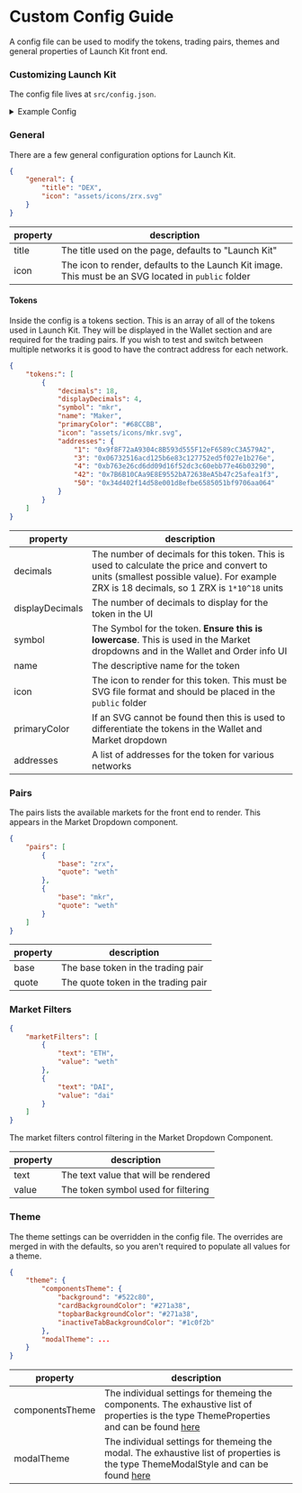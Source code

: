 # Custom Config Guide

A config file can be used to modify the tokens, trading pairs, themes and general properties of Launch Kit front end.

### Customizing Launch Kit

The config file lives at `src/config.json`.

<details><summary>Example Config</summary>

```json
{
    "general": {
        "title": "DEX"
    },
    "tokens": [
        {
            "symbol": "zrx",
            "name": "0x Protocol Token",
            "primaryColor": "#333333",
            "icon": "assets/icons/zrx.svg",
            "addresses": {
                "1": "0xE41d2489571d322189246DaFA5ebDe1F4699F498",
                "3": "0xff67881f8d12f372d91baae9752eb3631ff0ed00",
                "4": "0x8080c7e4b81ecf23aa6f877cfbfd9b0c228c6ffa",
                "42": "0x2002d3812f58e35f0ea1ffbf80a75a38c32175fa",
                "50": "0x871dd7c2b4b25e1aa18728e9d5f2af4c4e431f5c"
            },
            "decimals": 18,
            "displayDecimals": 2
        },
        {
            "symbol": "weth",
            "name": "Wrapped Ether",
            "primaryColor": "#3333ff",
            "icon": "assets/icons/weth.svg",
            "addresses": {
                "1": "0xc02aaa39b223fe8d0a0e5c4f27ead9083c756cc2",
                "3": "0xc778417e063141139fce010982780140aa0cd5ab",
                "4": "0xc778417e063141139fce010982780140aa0cd5ab",
                "42": "0xd0a1e359811322d97991e03f863a0c30c2cf029c",
                "50": "0x0b1ba0af832d7c05fd64161e0db78e85978e8082"
            },
            "decimals": 18,
            "displayDecimals": 2
        },
        {
            "decimals": 18,
            "symbol": "dai",
            "name": "Dai",
            "icon": "assets/icons/dai.svg",
            "primaryColor": "#DEA349",
            "addresses": {
                "1": "0x89d24a6b4ccb1b6faa2625fe562bdd9a23260359",
                "3": "0xfc8862446cd3e4a2e7167e7d97df738407fead07",
                "4": "0x6f2d6ff85efca691aad23d549771160a12f0a0fc",
                "42": "0xc4375b7de8af5a38a93548eb8453a498222c4ff2",
                "50": ""
            }
        },
        {
            "decimals": 18,
            "symbol": "mkr",
            "name": "Maker",
            "primaryColor": "#68CCBB",
            "icon": "assets/icons/mkr.svg",
            "addresses": {
                "1": "0x9f8F72aA9304c8B593d555F12eF6589cC3A579A2",
                "3": "0x06732516acd125b6e83c127752ed5f027e1b276e",
                "4": "0xb763e26cd6dd09d16f52dc3c60ebb77e46b03290",
                "42": "0x7B6B10CAa9E8E9552bA72638eA5b47c25afea1f3",
                "50": "0x34d402f14d58e001d8efbe6585051bf9706aa064"
            }
        },
        {
            "decimals": 18,
            "symbol": "rep",
            "name": "Augur",
            "icon": "assets/icons/rep.svg",
            "primaryColor": "#512D80",
            "addresses": {
                "1": "0x1985365e9f78359a9B6AD760e32412f4a445E862",
                "3": "0xb0b443fe0e8a04c4c85e8fda9c5c1ccc057d6653",
                "4": "0x6a732d537daf79d75efaeae286d30fc578fa98d0",
                "42": "0x8CB3971b8EB709C14616BD556Ff6683019E90d9C",
                "50": "0x25b8fe1de9daf8ba351890744ff28cf7dfa8f5e3"
            }
        },
        {
            "decimals": 9,
            "symbol": "dgx",
            "name": "DigixDao",
            "icon": "assets/icons/dgx.svg",
            "primaryColor": "#E1AA3E",
            "addresses": {
                "1": "0xE0B7927c4aF23765Cb51314A0E0521A9645F0E2A",
                "3": "0xc4895a5aafa2708d6bc1294e20ec839aad156b1d",
                "4": "0xc40a46ca4bc8e6057ed571e39cf400f3f935e4d5",
                "42": "0xA4f468c9c692eb6B4b8b06270dAe7A2CfeedcDe9",
                "50": "0xcdb594a32b1cc3479d8746279712c39d18a07fc0"
            }
        },
        {
            "decimals": 18,
            "symbol": "mln",
            "name": "Melon",
            "icon": "assets/icons/mln.svg",
            "primaryColor": "#333333",
            "addresses": {
                "1": "0xec67005c4E498Ec7f55E092bd1d35cbC47C91892",
                "3": "0x823ebe83d39115536274a8617e00a1ff3544fd63",
                "4": "0x521c0941300a18a4edc697368f43a6a870be1f3d",
                "42": "0x17e394D1Df6cE29d042195Ea38411A98ff3Ead94",
                "50": "0x1e2f9e10d02a6b8f8f69fcbf515e75039d2ea30d"
            }
        }
    ],
    "pairs": [
        {
            "base": "zrx",
            "quote": "weth"
        },
        {
            "base": "zrx",
            "quote": "dai"
        },
        {
            "base": "mkr",
            "quote": "weth"
        },
        {
            "base": "mln",
            "quote": "weth"
        },
        {
            "base": "dgx",
            "quote": "weth"
        },
        {
            "base": "rep",
            "quote": "weth"
        }
    ],
    "marketFilters": [
        {
            "text": "ETH",
            "value": "weth"
        },
        {
            "text": "DAI",
            "value": "dai"
        }
    ]
}
```

</details>

### General

There are a few general configuration options for Launch Kit.

```json
{
    "general": {
        "title": "DEX",
        "icon": "assets/icons/zrx.svg"
    }
}
```

| property | description                                                                                          |
| -------- | ---------------------------------------------------------------------------------------------------- |
| title    | The title used on the page, defaults to "Launch Kit"                                                 |
| icon     | The icon to render, defaults to the Launch Kit image. This must be an SVG located in `public` folder |

#### Tokens

Inside the config is a tokens section. This is an array of all of the tokens used in Launch Kit. They will be displayed in the Wallet section and are required for the trading pairs. If you wish to test and switch between multiple networks it is good to have the contract address for each network.

```json
{
    "tokens:": [
        {
            "decimals": 18,
            "displayDecimals": 4,
            "symbol": "mkr",
            "name": "Maker",
            "primaryColor": "#68CCBB",
            "icon": "assets/icons/mkr.svg",
            "addresses": {
                "1": "0x9f8F72aA9304c8B593d555F12eF6589cC3A579A2",
                "3": "0x06732516acd125b6e83c127752ed5f027e1b276e",
                "4": "0xb763e26cd6dd09d16f52dc3c60ebb77e46b03290",
                "42": "0x7B6B10CAa9E8E9552bA72638eA5b47c25afea1f3",
                "50": "0x34d402f14d58e001d8efbe6585051bf9706aa064"
            }
        }
    ]
}
```

| property        | description                                                                                                                                                                            |
| --------------- | -------------------------------------------------------------------------------------------------------------------------------------------------------------------------------------- |
| decimals        | The number of decimals for this token. This is used to calculate the price and convert to units (smallest possible value). For example ZRX is 18 decimals, so 1 ZRX is `1*10^18` units |
| displayDecimals | The number of decimals to display for the token in the UI                                                                                                                              |
| symbol          | The Symbol for the token. **Ensure this is lowercase**. This is used in the Market dropdowns and in the Wallet and Order info UI                                                       |
| name            | The descriptive name for the token                                                                                                                                                     |
| icon            | The icon to render for this token. This must be SVG file format and should be placed in the `public` folder                                                                            |
| primaryColor    | If an SVG cannot be found then this is used to differentiate the tokens in the Wallet and Market dropdown                                                                              |
| addresses       | A list of addresses for the token for various networks                                                                                                                                 |

### Pairs

The pairs lists the available markets for the front end to render. This appears in the Market Dropdown component.

```json
{
    "pairs": [
        {
            "base": "zrx",
            "quote": "weth"
        },
        {
            "base": "mkr",
            "quote": "weth"
        }
    ]
}
```

| property | description                         |
| -------- | ----------------------------------- |
| base     | The base token in the trading pair  |
| quote    | The quote token in the trading pair |

### Market Filters

```json
{
    "marketFilters": [
        {
            "text": "ETH",
            "value": "weth"
        },
        {
            "text": "DAI",
            "value": "dai"
        }
    ]
}
```

The market filters control filtering in the Market Dropdown Component.

| property | description                          |
| -------- | ------------------------------------ |
| text     | The text value that will be rendered |
| value    | The token symbol used for filtering  |

### Theme

The theme settings can be overridden in the config file. The overrides are merged in with the defaults, so you aren't required to populate all values for a theme.

```json
{
    "theme": {
        "componentsTheme": {
            "background": "#522c80",
            "cardBackgroundColor": "#271a38",
            "topbarBackgroundColor": "#271a38",
            "inactiveTabBackgroundColor": "#1c0f2b"
        },
        "modalTheme": ...
    }
}
```

| property        | description                                                                                                                                                                                                                                                            |
| --------------- | ---------------------------------------------------------------------------------------------------------------------------------------------------------------------------------------------------------------------------------------------------------------------- |
| componentsTheme | The individual settings for themeing the components. The exhaustive list of properties is the type ThemeProperties and can be found [here](https://github.com/0xProject/0x-launch-kit-frontend/blob/8d6cc5be8ec536675716f4295415181c35a8b8eb/src/themes/commons.ts#L6) |
| modalTheme      | The individual settings for themeing the modal. The exhaustive list of properties is the type ThemeModalStyle and can be found [here](https://github.com/0xProject/0x-launch-kit-frontend/blob/8d6cc5be8ec536675716f4295415181c35a8b8eb/src/themes/commons.ts#L93)     |
